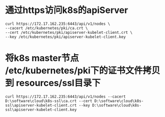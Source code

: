 # 通过https访问k8s的apiServer
```
curl https://172.17.162.235:6443/api/v1/nodes \
--cacert /etc/kubernetes/pki/ca.crt \
--cert /etc/kubernetes/pki/apiserver-kubelet-client.crt \
--key /etc/kubernetes/pki/apiserver-kubelet-client.key
```
# 将k8s master节点 /etc/kubernetes/pki下的证书文件拷贝到 resources/ssl目录下



```
curl https://172.17.162.235:6443/api/v1/nodes --cacert D:\software\cloud\k8s-ssl\ca.crt --cert D:\software\cloud\k8s-ssl\apiserver-kubelet-client.crt --key D:\software\cloud\k8s-ssl\apiserver-kubelet-client.key
```